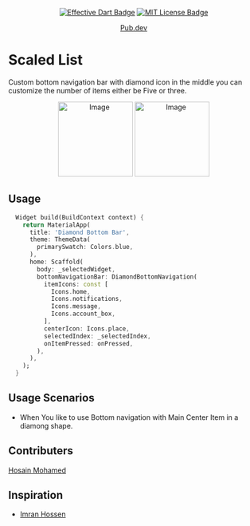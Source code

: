 <p align="center">
	<a href="https://github.com/tenhobi/effective_dart"><img src="https://img.shields.io/badge/style-effective_dart-40c4ff.svg" alt="Effective Dart Badge"></a>
	<a href="https://opensource.org/licenses/MIT"><img src="https://img.shields.io/badge/license-MIT-purple.svg" alt="MIT License Badge"></a>
</p>

</p>
<p align = "center">
<a href="https://pub.dev/packages/diamond_bottom_bar"> Pub.dev</a>
</p>


# Scaled List
Custom bottom navigation bar with diamond icon in the middle you can customize the number of items either be Five or three.


<p align="center">
	<img src="https://i.imgur.com/HeBaWm8.png" alt="Image" height="150"/>
	<img src="https://i.imgur.com/nW7CuBE.png" alt="Image" height="150"/>
	
	

## Usage

```dart
  Widget build(BuildContext context) {
    return MaterialApp(
      title: 'Diamond Bottom Bar',
      theme: ThemeData(
        primarySwatch: Colors.blue,
      ),
      home: Scaffold(
        body: _selectedWidget,
        bottomNavigationBar: DiamondBottomNavigation(
          itemIcons: const [
            Icons.home,
            Icons.notifications,
            Icons.message,
            Icons.account_box,
          ],
          centerIcon: Icons.place,
          selectedIndex: _selectedIndex,
          onItemPressed: onPressed,
        ),
      ),
    );
  }
  ```
  
## Usage Scenarios
- When You like to use Bottom navigation with Main Center Item in a diamong shape.

## Contributers
<a href="https://github.com/hosain-mohamed">Hosain Mohamed</a>

## Inspiration
- <a href="https://dribbble.com/shots15332641-Medical-Mobile-App">Imran Hossen</a>
